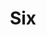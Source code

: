 ---
title: Six
tags: ["six", "number", "counting", "quantity", "numerical", "digits", "math"]
icon: six
svg: '<svg xmlns="http://www.w3.org/2000/svg" width="24" height="24" fill="none" viewBox="0 0 24 24" stroke-width="1.5" stroke-linecap="round" stroke-linejoin="round" stroke="currentColor"><path d="M13.75 7H12.5a3.75 3.75 0 0 0-3.75 3.75v3.125m0 0a3.125 3.125 0 1 0 6.25 0c0-1.726-1.4-2.5-3.125-2.5s-3.125.774-3.125 2.5"/></svg>'
---